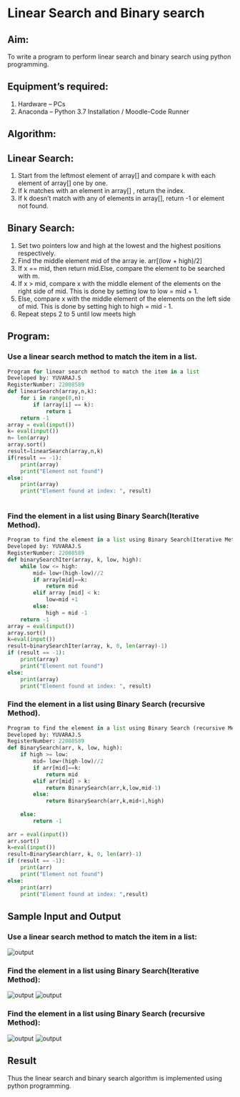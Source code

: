 # Linear Search and Binary search
## Aim:
To write a program to perform linear search and binary search using python programming.
## Equipment’s required:
1.	Hardware – PCs
2.	Anaconda – Python 3.7 Installation / Moodle-Code Runner
## Algorithm:
## Linear Search:
1.	Start from the leftmost element of array[] and compare k with each element of array[] one by one.
2.	If k matches with an element in array[] , return the index.
3.	If k doesn’t match with any of elements in array[], return -1 or element not found.
## Binary Search:
1.	Set two pointers low and high at the lowest and the highest positions respectively.
2.	Find the middle element mid of the array ie. arr[(low + high)/2]
3.	If x == mid, then return mid.Else, compare the element to be searched with m.
4.	If x > mid, compare x with the middle element of the elements on the right side of mid. This is done by setting low to low = mid + 1.
5.	Else, compare x with the middle element of the elements on the left side of mid. This is done by setting high to high = mid - 1.
6.	Repeat steps 2 to 5 until low meets high
## Program:
### Use a linear search method to match the item in a list.
```python
Program for linear search method to match the item in a list
Developed by: YUVARAJ.S
RegisterNumber: 22008589
def linearSearch(array,n,k):
    for i in range(0,n):
        if (array[i] == k):
            return i
    return -1
array = eval(input())
k= eval(input())
n= len(array)
array.sort()
result=linearSearch(array,n,k)
if(result == -1):
    print(array)
    print("Element not found")
else:
    print(array)
    print("Element found at index: ", result)
    
```
### Find the element in a list using Binary Search(Iterative Method).
```python
Program to find the element in a list using Binary Search(Iterative Method)..
Developed by: YUVARAJ.S
RegisterNumber: 22008589
def binarySearchIter(array, k, low, high):
    while low <= high:
        mid= low+(high-low)//2
        if array[mid]==k:
            return mid
        elif array [mid] < k:
            low=mid +1
        else:
            high = mid -1
    return -1
array = eval(input())
array.sort()
k=eval(input())
result=binarySearchIter(array, k, 0, len(array)-1)
if (result == -1):
    print(array)
    print("Element not found")
else:
    print(array)
    print("Element found at index: ", result)
```
### Find the element in a list using Binary Search (recursive Method).
```python 
Program to find the element in a list using Binary Search (recursive Method).
Developed by: YUVARAJ.S
RegisterNumber: 22008589
def BinarySearch(arr, k, low, high):
    if high >= low:
        mid= low+(high-low)//2
        if arr[mid]==k:
            return mid
        elif arr[mid] > k:
            return BinarySearch(arr,k,low,mid-1)
        else:
            return BinarySearch(arr,k,mid+1,high)
            
    else:
        return -1
   
arr = eval(input())
arr.sort()
k=eval(input())
result=BinarySearch(arr, k, 0, len(arr)-1)
if (result == -1):
    print(arr)
    print("Element not found")
else:
    print(arr)
    print("Element found at index: ",result)
```    
## Sample Input and Output
### Use a linear search method to match the item in a list:
![output](./out1.png)
### Find the element in a list using Binary Search(Iterative Method):
![output](./output2(1).png)
![output](./out2(2).png)
### Find the element in a list using Binary Search (recursive Method):
![output](./out3(1).png)
![output](./out3(2).png)





## Result
Thus the linear search and binary search algorithm is implemented using python programming.
